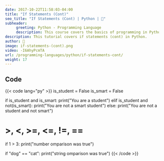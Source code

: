```yaml
---
date: 2017-10-22T11:58:03-04:00
title: "If Statements (Cont)"
seo_title: "If Statements (Cont) | Python | 🦒"
subheader:
     greeting: Python - Programming Language
     description: This course covers the basics of programming in Python. Work your way through the videos/articles and I'll teach you everything you need to know to start your programming journey!
description: This tutorial covers if statements (cont) in Python.
author: 🦒
image: if-statements-(cont).png
video: -I6AhyPcmTA
url: /programming-languages/python/if-statements-cont/
weight: 17
---
```


## Code

{{< code lang="py" >}}
is_student = False
is_smart = False

if is_student and is_smart:
	print("You are a student")
elif is_student and not(is_smart):
	print("You are not a smart student")
else:
	print("You are not a student and not smart")


# >, <, >=, <=, !=, ==
if 1 > 3:
	print("number omparison was true")


if "dog" == "cat":
   print("string omparison was true")
{{< /code >}}
